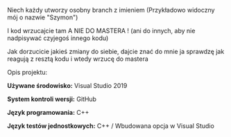 
Niech każdy utworzy osobny branch z imieniem (Przykładowo widoczny mój o nazwie "Szymon") 

I kod wrzucajcie tam A NIE DO MASTERA ! (ani do innych, aby nie nadpisywać czyjegoś innego kodu)

Jak dorzucicie jakieś zmiany do siebie, dajcie znać do mnie ja sprawdzę jak reagują z resztą kodu i wtedy wrzucę do mastera

Opis projektu:

**Używane środowisko:** Visual Studio 2019

**System kontroli wersji:** GitHub

**Język programowania:** C++

**Język testów jednostkowych:** C++ / Wbudowana opcja w Visual Studio 








